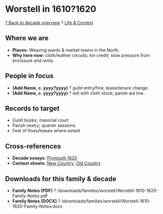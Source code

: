 ﻿# Worstell in 1610?1620

[? Back to decade overview](../../../decades/1610-1620/1610-1620.md) ? [Life \& Context](../../../decades/1610-1620/1610-1620-life.md)

## Where we are

* **Places:** Weaving wards \& market towns in the North.
* **Why here now:** cloth/leather circuits; kin credit; slow pressure from enclosure and rents.

## People in focus

* **(Add Name, c. yyyy?yyyy)** ? guild entry/fine; lease/tenure change.
* **(Add Name, c. yyyy?yyyy)** ? will with cloth stock; parish aid line.

## Records to target

* Guild books; manorial court
* Parish vestry; quarter sessions
* Feet of fines/leases where extant

## Cross-references

* **Decade essays:** [Plymouth 1620](../../../decades/1610-1620/1620-Plymouth.md)
* **Context sheets:** [New Country](../../../decades/1610-1620/1610-1620-NewCountry.md), [Old Country](../../../decades/1610-1620/1610-1620-OldCountry.md)

## Downloads for this family \& decade

* **Family Notes (PDF)** ? /downloads/families/worstell/Worstell-1610-1620-Family-Notes.pdf
* **Family Notes (DOCX)** ? /downloads/families/worstell/Worstell-1610-1620-Family-Notes.docx

